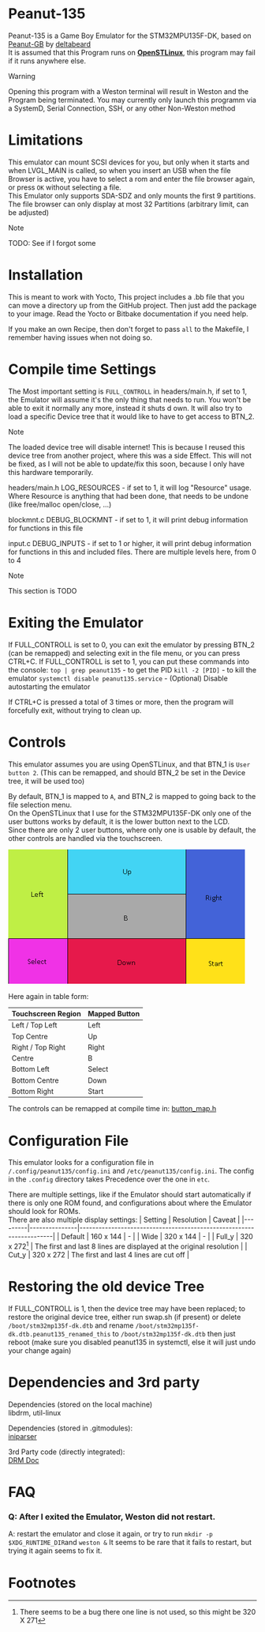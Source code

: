 # Peanut-135

Peanut-135 is a Game Boy Emulator for the STM32MPU135F-DK, based on [Peanut-GB](https://github.com/deltabeard/Peanut-GB) by [deltabeard](https://github.com/deltabeard)  
It is assumed that this Program runs on [**OpenSTLinux**](https://wiki.st.com/stm32mpu/wiki/STM32MPU_Distribution_Package#Installing_the_OpenSTLinux_distribution), this program may fail if it runs anywhere else.

> [!Warning]
> Opening this program with a Weston terminal will result in Weston and the Program being terminated. You may currently only launch this programm via a SystemD, Serial Connection, SSH, or any other Non-Weston method

# Limitations

This emulator can mount SCSI devices for you, but only when it starts and when LVGL_MAIN is called, so when you insert an USB when the file Browser is active, you have to select a rom and enter the file browser again, or press `OK` without selecting a file.  
This Emulator only supports SDA-SDZ and only mounts the first 9 partitions.
The file browser can only display at most 32 Partitions (arbitrary limit, can be adjusted)

> [!Note]
> TODO: See if I forgot some

# Installation

This is meant to work with Yocto, This project includes a .bb file that you can move a directory up from the GitHub project.
Then just add the package to your image. Read the Yocto or Bitbake documentation if you need help.

If you make an own Recipe, then don't forget to pass `all` to the Makefile, I remember having issues when not doing so.

# Compile time Settings

The Most important setting is `FULL_CONTROLL` in headers/main.h, if set to 1, the Emulator will assume it's the only thing that needs to run. You won't be able to exit it normally any more, instead it shuts d    own. It will also try to load a specific Device tree that it would like to have to get access to BTN_2.
> [!Note]
> The loaded device tree will disable internet! This is because I reused this device tree from another project, where this was a side Effect. This will not be fixed, as I will not be able to update/fix this soon, because I only have this hardware temporarily.


headers/main.h LOG_RESOURCES - if set to 1, it will log "Resource" usage. Where Resource is anything that had been done, that needs to be undone (like free/malloc open/close, ...)  

blockmnt.c DEBUG_BLOCKMNT - if set to 1, it will print debug information for functions in this file

input.c DEBUG_INPUTS - if set to 1 or higher, it will print debug information for functions in this and included files. There are multiple levels here, from 0 to 4  


> [!Note]
> This section is TODO

# Exiting the Emulator

If FULL_CONTROLL is set to 0, you can exit the emulator by pressing BTN_2 (can be remapped) and selecting exit in the file menu, or you can press CTRL+C.
If FULL_CONTROLL is set to 1, you can put these commands into the console: 
`top | grep peanut135` - to get the PID
`kill -2 [PID]` - to kill the emulator
`systemctl disable peanut135.service` - (Optional) Disable autostarting the emulator

If CTRL+C is pressed a total of 3 times or more, then the program will forcefully exit, without trying to clean up.

# Controls

This emulator assumes you are using OpenSTLinux, and that BTN_1 is `User button 2`. (This can be remapped, and should BTN_2 be set in the Device tree, it will be used too)  

By default, BTN_1 is mapped to `A`, and BTN_2 is mapped to going back to the file selection menu.  
On the OpenSTLinux that I use for the STM32MPU135F-DK only one of the user buttons works by default, it is the lower button next to the LCD.  
Since there are only 2 user buttons, where only one is usable by default, the other controls are handled via the touchscreen.  

![Image: Touchscreen controls](img/touchscreen%20button%20map.png)

Here again in table form:

| Touchscreen Region | Mapped Button |
|--------------------|---------------|
| Left / Top Left    | Left          |
| Top Centre         | Up            |
| Right / Top Right  | Right         |
| Centre             | B             |
| Bottom Left        | Select        |
| Bottom Centre      | Down          |
| Bottom Right       | Start         |

The controls can be remapped at compile time in: [button_map.h](headers/button_map.h)

# Configuration File

This emulator looks for a configuration file in `/.config/peanut135/config.ini` and `/etc/peanut135/config.ini`.
The config in the `.config` directory takes Precedence over the one in `etc`.

There are multiple settings, like if the Emulator should start automatically if there is only one ROM found, and configurations about where the Emulator should look for ROMs.  
There are also multiple display settings:
| Setting | Resolution    | Caveat                                                              |
|---------|---------------|---------------------------------------------------------------------|
| Default | 160 x 144     |                                    -                                |
| Wide    | 320 x 144     |                                    -                                |
| Full_y  | 320 x 272[^1] | The first and last 8 lines are displayed at the original resolution |
| Cut_y   | 320 x 272     | The first and last 4 lines are cut off                              |

# Restoring the old device Tree

If FULL_CONTROLL is 1, then the device tree may have been replaced;
to restore the original device tree, either run swap.sh (if present) or delete `/boot/stm32mp135f-dk.dtb` and rename `/boot/stm32mp135f-dk.dtb.peanut135_renamed_this` to `/boot/stm32mp135f-dk.dtb`
then just reboot (make sure you disabled peanut135 in systemctl, else it will just undo your change again)

# Dependencies and 3rd party

Dependencies (stored on the local machine)  
libdrm, util-linux

Dependencies (stored in .gitmodules):  
[iniparser](https://gitlab.com/iniparser/iniparser.git)  
  
3rd Party code (directly integrated):  
[DRM Doc](https://github.com/ascent12/drm_doc)

# FAQ

### Q: After I exited the Emulator, Weston did not restart.

A: restart the emulator and close it again, or try to run `mkdir -p $XDG_RUNTIME_DIR`and  `weston &` It seems to be rare that it fails to restart, but trying it again seems to fix it.

# Footnotes

[^1]: There seems to be a bug there one line is not used, so this might be 320 X 271



